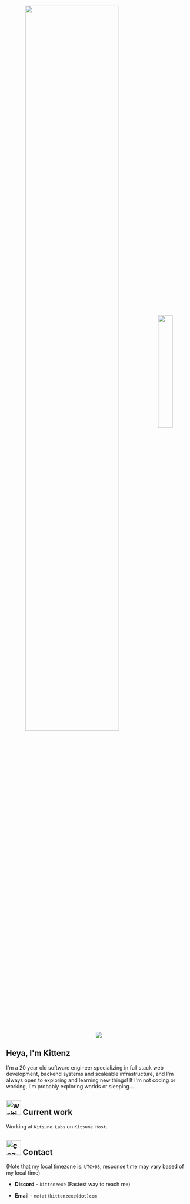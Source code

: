 <p align="center">
  <img align="center" src="https://web.src.gay/Om2xb" width="71%" />
  <img align="center" src="https://github.com/user-attachments/assets/e77d46ba-77b8-498e-88bf-fb9cf816b4d8" width="28%" />
</p>

<p align="center">
  <a href="https://skillicons.dev">
    <img src="https://skillicons.dev/icons?i=arch,bun,cloudflare,css,discord,docker,elysia,git,github,githubactions,go,grafana,graphql,html,js,kubernetes,md,mysql,nix,obsidian,prometheus,py,rust,sqlite,svelte,tailwind,tauri,ts,vscode,windows" />
  </a>
</p>

## Heya, I'm Kittenz

I'm a 20 year old software engineer specializing in full stack web development, backend systems and scaleable infrastructure, and I'm always open to exploring and learning new things! If I'm not coding or working, I'm probably exploring worlds or sleeping...

<h2><img src="https://github.com/KittenzExe/KittenzExe/assets/67358250/2f90a34c-cebd-481e-9af2-69a890abd685" alt="writing" height="40px"> Current work</h2>

Working at `Kitsune Labs` on `Kitsune Host`.

<h2><img src="https://github.com/user-attachments/assets/9b8a7b94-75db-4762-ac62-744aa0c64dfd" alt="cozy" height="40px"> Contact</h2>

(Note that my local timezone is: `UTC+08`, response time may vary based of my local time)

- **Discord** - `kittenzexe` (Fastest way to reach me)

- **Email** - `me(at)kittenzexe(dot)com`
